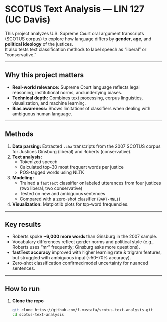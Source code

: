# SCOTUS Text Analysis — LIN 127 (UC Davis)

This project analyzes U.S. Supreme Court oral argument transcripts (SCOTUS corpus) to explore how language differs by **gender**, **age**, and **political ideology** of the justices.  
It also tests text classification methods to label speech as “liberal” or “conservative.”

---

## Why this project matters
- **Real-world relevance:** Supreme Court language reflects legal reasoning, institutional norms, and underlying biases.
- **Technical depth:** Combines text processing, corpus linguistics, visualization, and machine learning.
- **Bias awareness:** Shows limitations of classifiers when dealing with ambiguous human language.

---

##  Methods
1. **Data parsing:** Extracted `.cha` transcripts from the 2007 SCOTUS corpus for Justices Ginsburg (liberal) and Roberts (conservative).
2. **Text analysis:**  
   - Tokenized speech  
   - Calculated top-30 most frequent words per justice  
   - POS-tagged words using NLTK
3. **Modeling:**  
   - Trained a `fastText` classifier on labeled utterances from four justices (two liberal, two conservative)  
   - Tested on new and ambiguous sentences  
   - Compared with a zero-shot classifier (`BART-MNLI`)
4. **Visualization:** Matplotlib plots for top-word frequencies.

---

##  Key results
- Roberts spoke **~6,000 more words** than Ginsburg in the 2007 sample.
- Vocabulary differences reflect gender norms and political style (e.g., Roberts uses “mr” frequently; Ginsburg asks more questions).
- **fastText accuracy** improved with higher learning rate & trigram features, but struggled with ambiguous input (~50–70% accuracy).
- Zero-shot classification confirmed model uncertainty for nuanced sentences.

---

##  How to run
1. **Clone the repo**
   ```bash
   git clone https://github.com/f-mustafa/scotus-text-analysis.git
   cd scotus-text-analysis
